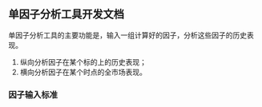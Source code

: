 ## 单因子分析工具开发文档

单因子分析工具的主要功能是，输入一组计算好的因子，分析这些因子的历史表现。

1. 纵向分析因子在某个标的上的历史表现；
2. 横向分析因子在某个时点的全市场表现。

### 因子输入标准








